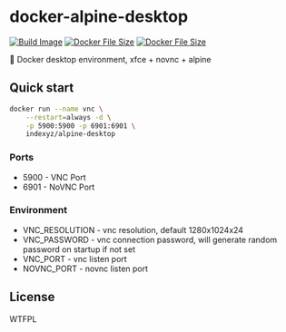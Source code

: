 # docker-alpine-desktop

[![Build Image](https://github.com/Indexyz/docker-alpine-desktop/actions/workflows/build.yaml/badge.svg)](https://github.com/Indexyz/docker-alpine-desktop/actions/workflows/build.yaml) [![Docker File Size](https://shields.io/docker/image-size/indexyz/alpine-desktop/latest)](https://hub.docker.com/r/indexyz/alpine-desktop) [![Docker File Size](https://shields.io/docker/pulls/indexyz/alpine-desktop)](https://hub.docker.com/r/indexyz/alpine-desktop)

🐳 Docker desktop environment, xfce + novnc + alpine

## Quick start

```bash
docker run --name vnc \
    --restart=always -d \
    -p 5900:5900 -p 6901:6901 \
    indexyz/alpine-desktop
```

### Ports

- 5900 - VNC Port
- 6901 - NoVNC Port

### Environment

- VNC_RESOLUTION - vnc resolution, default 1280x1024x24
- VNC_PASSWORD - vnc connection password, will generate random password on startup if not set
- VNC_PORT - vnc listen port
- NOVNC_PORT - novnc listen port

## License
WTFPL
